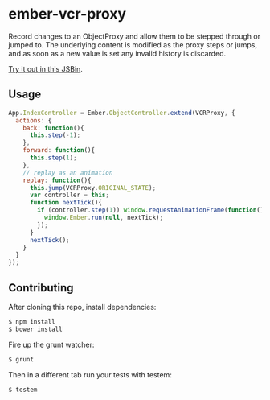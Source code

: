 ember-vcr-proxy
============

Record changes to an ObjectProxy and allow them to be stepped through or
jumped to. The underlying content is modified as the proxy steps or jumps,
and as soon as a new value is set any invalid history is discarded.

[Try it out in this JSBin](http://emberjs.jsbin.com/EJEcoxO/12/edit?html,js,output).

Usage
------------

``` JavaScript
App.IndexController = Ember.ObjectController.extend(VCRProxy, {
  actions: {
    back: function(){
      this.step(-1);
    },
    forward: function(){
      this.step(1);
    },
    // replay as an animation
    replay: function(){
      this.jump(VCRProxy.ORIGINAL_STATE);
      var controller = this;
      function nextTick(){
        if (controller.step(1)) window.requestAnimationFrame(function(){
          window.Ember.run(null, nextTick);
        });
      }
      nextTick();
    }
  }
});
```

Contributing
------------

After cloning this repo, install dependencies:

```sh
$ npm install
$ bower install
```

Fire up the grunt watcher:

```sh
$ grunt
```

Then in a different tab run your tests with testem:

```sh
$ testem
```

